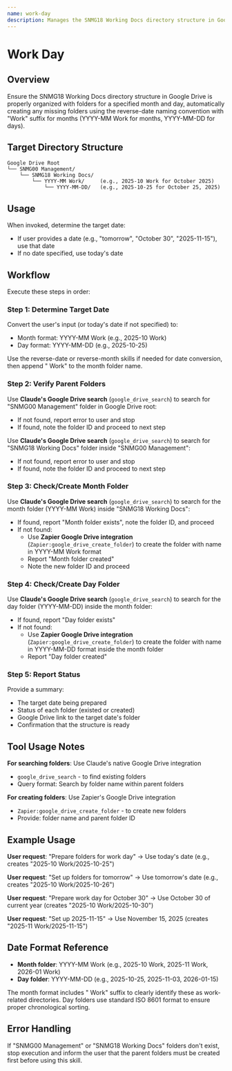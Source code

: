 ```yaml
---
name: work-day
description: Manages the SNMG18 Working Docs directory structure in Google Drive by verifying and creating month folders (YYYY-MM Work format) and day folders (YYYY-MM-DD format) for a specified date. Use when preparing folders for a specific work day, organizing documents by date, or ensuring the date-based folder structure is ready. Accepts dates in various formats or defaults to today.
---
```


# Work Day

## Overview

Ensure the SNMG18 Working Docs directory structure in Google Drive is properly organized with folders for a specified month and day, automatically creating any missing folders using the reverse-date naming convention with "Work" suffix for months (YYYY-MM Work for months, YYYY-MM-DD for days).

## Target Directory Structure
```
Google Drive Root
└── SNMG00 Management/
    └── SNMG18 Working Docs/
        └── YYYY-MM Work/     (e.g., 2025-10 Work for October 2025)
            └── YYYY-MM-DD/   (e.g., 2025-10-25 for October 25, 2025)
```

## Usage

When invoked, determine the target date:
- If user provides a date (e.g., "tomorrow", "October 30", "2025-11-15"), use that date
- If no date specified, use today's date

## Workflow

Execute these steps in order:

### Step 1: Determine Target Date

Convert the user's input (or today's date if not specified) to:
- Month format: YYYY-MM Work (e.g., 2025-10 Work)
- Day format: YYYY-MM-DD (e.g., 2025-10-25)

Use the reverse-date or reverse-month skills if needed for date conversion, then append " Work" to the month folder name.

### Step 2: Verify Parent Folders

Use **Claude's Google Drive search** (`google_drive_search`) to search for "SNMG00 Management" folder in Google Drive root:
- If not found, report error to user and stop
- If found, note the folder ID and proceed to next step

Use **Claude's Google Drive search** (`google_drive_search`) to search for "SNMG18 Working Docs" folder inside "SNMG00 Management":
- If not found, report error to user and stop
- If found, note the folder ID and proceed to next step

### Step 3: Check/Create Month Folder

Use **Claude's Google Drive search** (`google_drive_search`) to search for the month folder (YYYY-MM Work) inside "SNMG18 Working Docs":
- If found, report "Month folder exists", note the folder ID, and proceed
- If not found:
  - Use **Zapier Google Drive integration** (`Zapier:google_drive_create_folder`) to create the folder with name in YYYY-MM Work format
  - Report "Month folder created"
  - Note the new folder ID and proceed

### Step 4: Check/Create Day Folder

Use **Claude's Google Drive search** (`google_drive_search`) to search for the day folder (YYYY-MM-DD) inside the month folder:
- If found, report "Day folder exists"
- If not found:
  - Use **Zapier Google Drive integration** (`Zapier:google_drive_create_folder`) to create the folder with name in YYYY-MM-DD format inside the month folder
  - Report "Day folder created"

### Step 5: Report Status

Provide a summary:
- The target date being prepared
- Status of each folder (existed or created)
- Google Drive link to the target date's folder
- Confirmation that the structure is ready

## Tool Usage Notes

**For searching folders**: Use Claude's native Google Drive integration
- `google_drive_search` - to find existing folders
- Query format: Search by folder name within parent folders

**For creating folders**: Use Zapier's Google Drive integration
- `Zapier:google_drive_create_folder` - to create new folders
- Provide: folder name and parent folder ID

## Example Usage

**User request**: "Prepare folders for work day"
→ Use today's date (e.g., creates "2025-10 Work/2025-10-25")

**User request**: "Set up folders for tomorrow"
→ Use tomorrow's date (e.g., creates "2025-10 Work/2025-10-26")

**User request**: "Prepare work day for October 30"
→ Use October 30 of current year (creates "2025-10 Work/2025-10-30")

**User request**: "Set up 2025-11-15"
→ Use November 15, 2025 (creates "2025-11 Work/2025-11-15")

## Date Format Reference

- **Month folder**: YYYY-MM Work (e.g., 2025-10 Work, 2025-11 Work, 2026-01 Work)
- **Day folder**: YYYY-MM-DD (e.g., 2025-10-25, 2025-11-03, 2026-01-15)

The month format includes " Work" suffix to clearly identify these as work-related directories. Day folders use standard ISO 8601 format to ensure proper chronological sorting.

## Error Handling

If "SNMG00 Management" or "SNMG18 Working Docs" folders don't exist, stop execution and inform the user that the parent folders must be created first before using this skill.